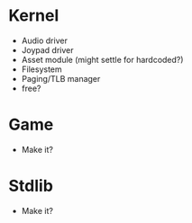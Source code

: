 # Kernel
- Audio driver
- Joypad driver
- Asset module (might settle for hardcoded?)
- Filesystem
- Paging/TLB manager
- free?

# Game
- Make it?

# Stdlib
- Make it?